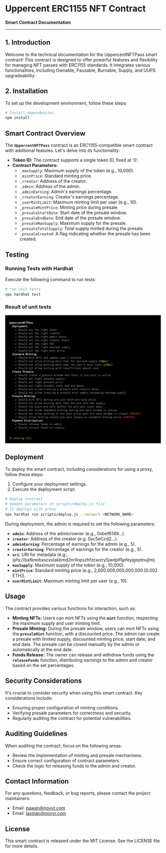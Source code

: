 # Uppercent ERC1155 NFT Contract

**Smart Contract Documentation**

---

## **1. Introduction**

Welcome to the technical documentation for the UppercentNFTPass smart contract! This contract is designed to offer powerful features and flexibility for managing NFT passes with ERC1155 standards. It integrates various functionalities, including Ownable, Pausable, Burnable, Supply, and UUPS upgradeability.

## **2. Installation**

To set up the development environment, follow these steps:

```bash
# Install dependencies
npm install
```

## **Smart Contract Overview**

The **`UppercentNFTPass`** contract is an ERC1155-compatible smart contract with additional features. Let's delve into its functionality:

- **Token ID:** The contract supports a single token ID, fixed at '0'.
- **Contract Parameters:**
    - `_maxSupply`: Maximum supply of the token (e.g., 10,000).
    - `_mintPrice`: Standard minting price.
    - `_creator`: Address of the creator.
    - `_admin`: Address of the admin.
    - `_adminEarning`: Admin's earnings percentage.
    - `_creatorEarning`: Creator's earnings percentage.
    - `_userMintLimit`: Maximum minting limit per user (e.g., 10).
    - `_presaleMintPrice`: Minting price during presale.
    - `_presaleStartDate`: Start date of the presale window.
    - `_presaleEndDate`: End date of the presale window.
    - `_presaleMaxSupply`: Maximum supply for the presale.
    - `_presaleTotalSupply`: Total supply minted during the presale.
    - `_presaleCreated`: A flag indicating whether the presale has been created.

## **Testing**

### **Running Tests with Hardhat**

Execute the following command to run tests:

```bash
# run unit tests
npx hardhat test
```
### Result of unit tests

![App Screenshot](/assets/tests.png?raw=true "Result of unit tests")

## **Deployment**

To deploy the smart contract, including considerations for using a proxy, follow these steps:

1. Configure your deployment settings.
2. Execute the deployment script.

```bash
# Deploy contract
# Update parameters in scripts/deploy.js file
# It deploys with proxy
npx hardhat run scripts/deploy.js --network <NETWORK_NAME>
```

During deployment, the admin is required to set the following parameters:

- **`admin`**: Address of the admin/owner (e.g., 0xbef6149...).
- **`creator`**: Address of the creator (e.g. 0xc5eCcd2...).
- **`adminEarning`**: Percentage of earnings for the admin (e.g., 5).
- **`creatorEarning`**: Percentage of earnings for the creator (e.g., 5).
- **`uri`**: URI for metadata (e.g., ipfs://bafkreibxocxxlakbmd2nrllnpszhfzcwzry5jwdplfljpfeyjgeptnujlm).
- **`maxSupply`**: Maximum supply of the token (e.g., 10,000).
- **`mintPrice`**: Standard minting price (e.g., 2,000,000,000,000,000 [0.002 ETH]).
- **`userMintLimit`**: Maximum minting limit per user (e.g., 10).

## **Usage**

The contract provides various functions for interaction, such as:

- **Minting NFTs:** Users can mint NFTs using the **`mint`** function, respecting the maximum supply and user minting limit.
- **Presale Minting:** During the presale window, users can mint NFTs using the **`presaleMint`** function, with a discounted price. The admin can create a presale with limited supply, discounted minting price, start date, and end date. The presale can be closed manually by the admin or automatically at the end date.
- **Funds Release:** The owner can release and withdraw funds using the **`releaseFunds`** function, distributing earnings to the admin and creator based on the set percentages.

## **Security Considerations**

It's crucial to consider security when using this smart contract. Key considerations include:

- Ensuring proper configuration of minting conditions.
- Verifying presale parameters for correctness and security.
- Regularly auditing the contract for potential vulnerabilities.

## **Auditing Guidelines**

When auditing the contract, focus on the following areas:

- Review the implementation of minting and presale mechanisms.
- Ensure correct configuration of contract parameters.
- Check the logic for releasing funds to the admin and creator.

## **Contact Information**

For any questions, feedback, or bug reports, please contact the project maintainers:

- Email: [pawan@novvr.com](mailto:pawan@novvr.com)
- Email: [laxman@novvr.com](mailto:laxman@novvr.com)

## **License**

This smart contract is released under the MIT License. See the LICENSE file for more details.